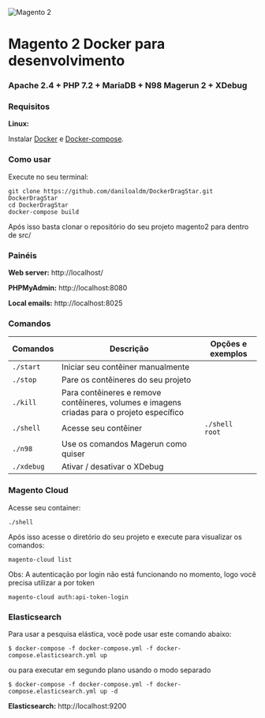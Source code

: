 ![Magento 2](https://cdn.rawgit.com/rafaelstz/magento2-snippets-visualstudio/master/images/icon.png)

#  Magento 2 Docker para desenvolvimento

### Apache 2.4 + PHP 7.2 + MariaDB + N98 Magerun 2 + XDebug

### Requisitos

**Linux:**

Instalar [Docker](https://docs.docker.com/engine/installation/linux/docker-ce/ubuntu/) e [Docker-compose](https://docs.docker.com/compose/install/#install-compose).

### Como usar

Execute no seu terminal:

```
git clone https://github.com/daniloaldm/DockerDragStar.git DockerDragStar
cd DockerDragStar
docker-compose build
```

Após isso basta clonar o repositório do seu projeto magento2 para dentro de src/

### Painéis

**Web server:** http://localhost/

**PHPMyAdmin:** http://localhost:8080

**Local emails:** http://localhost:8025

### Comandos

| Comandos  | Descrição  | Opções e exemplos |
|---|---|---|
| `./start`  | Iniciar seu contêiner manualmente  | |
| `./stop`  | Pare os contêineres do seu projeto  | |
| `./kill`  | Para contêineres e remove contêineres, volumes e imagens criadas para o projeto específico  | |
| `./shell`  | Acesse seu contêiner  | `./shell root` | |
| `./n98`  | Use os comandos Magerun como quiser | |
| `./xdebug`  |  Ativar / desativar o XDebug | |
<!---
| `./magento`  | Use o poder do Magento CLI  | |
| `./grunt-init`  | Prepare-se para usar o Grunt  | |
| `./grunt`  | Use o Grunt especificamente em seu tema ou completamente, ele fará a implantação e o observador.  | `./grunt luma` |
| `./xdebug`  |  Ativar / desativar o XDebug | |
| `./composer`  |  Use os comandos do Composer | `./composer update` |
| `./init`  | Se você não usou o comando CURL setup acima, use este comando alterando o nome do projeto.  | `./init MYMAGENTO2` |
-->

### Magento Cloud
Acesse seu container:
```
./shell
```
Após isso acesse o diretório do seu projeto e execute para visualizar os comandos:
```
magento-cloud list
```
Obs: A autenticação por login não está funcionando no momento, logo você precisa utilizar a por token
```
magento-cloud auth:api-token-login
```

### Elasticsearch 

Para usar a pesquisa elástica, você pode usar este comando abaixo:

`$ docker-compose -f docker-compose.yml -f docker-compose.elasticsearch.yml up`

ou para executar em segundo plano usando o modo separado

`$ docker-compose -f docker-compose.yml -f docker-compose.elasticsearch.yml up -d`

**Elasticsearch:** http://localhost:9200
